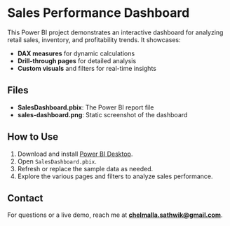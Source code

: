 # Sales Performance Dashboard

This Power BI project demonstrates an interactive dashboard for analyzing retail sales, inventory, and profitability trends. It showcases:

- **DAX measures** for dynamic calculations  
- **Drill-through pages** for detailed analysis  
- **Custom visuals** and filters for real-time insights  

## Files

- **SalesDashboard.pbix**: The Power BI report file  
- **sales-dashboard.png**: Static screenshot of the dashboard  

## How to Use

1. Download and install [Power BI Desktop](https://powerbi.microsoft.com/desktop/).  
2. Open `SalesDashboard.pbix`.  
3. Refresh or replace the sample data as needed.  
4. Explore the various pages and filters to analyze sales performance.

## Contact

For questions or a live demo, reach me at **chelmalla.sathwik@gmail.com**.
